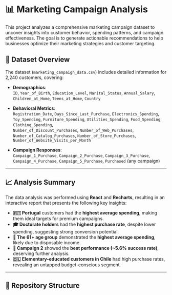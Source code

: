 # 📊 Marketing Campaign Analysis

This project analyzes a comprehensive marketing campaign dataset to uncover insights into customer behavior, spending patterns, and campaign effectiveness. The goal is to generate actionable recommendations to help businesses optimize their marketing strategies and customer targeting.

## 📁 Dataset Overview

The dataset (`marketing_campaign_data.csv`) includes detailed information for 2,240 customers, covering:

- **Demographics**:  
  `ID`, `Year_of_Birth`, `Education_Level`, `Marital_Status`, `Annual_Salary`, `Children_at_Home`, `Teens_at_Home`, `Country`

- **Behavioral Metrics**:  
  `Registration_Date`, `Days_Since_Last_Purchase`, `Electronics_Spending`, `Toy_Spending`, `Furniture_Spending`, `Utilities_Spending`, `Food_Spending`, `Clothing_Spending`,  
  `Number_of_Discount_Purchases`, `Number_of_Web_Purchases`, `Number_of_Catalog_Purchases`, `Number_of_Store_Purchases`, `Number_of_Website_Visits_per_Month`

- **Campaign Responses**:  
  `Campaign_1_Purchase`, `Campaign_2_Purchase`, `Campaign_3_Purchase`, `Campaign_4_Purchase`, `Campaign_5_Purchase`, `Purchased` (any campaign)

---

## 📈 Analysis Summary

The data analysis was performed using **React** and **Recharts**, resulting in an interactive report that presents the following key insights:

- **🇵🇹 Portugal** customers had the **highest average spending**, making them ideal targets for premium campaigns.
- **🎓 Doctorate holders** had the **highest purchase rate**, despite lower spending, suggesting strong conversion potential.
- **👵 The 61+ age group** demonstrated the **highest average spending**, likely due to disposable income.
- **📢 Campaign 2** showed the **best performance (~5.6% success rate)**, deserving further analysis.
- **🇨🇱 Elementary-educated customers in Chile** had high purchase rates, revealing an untapped budget-conscious segment.

---

## 📂 Repository Structure

